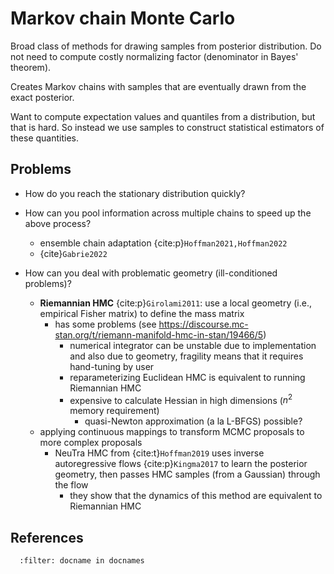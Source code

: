 # Markov chain Monte Carlo

Broad class of methods for drawing samples from posterior distribution. Do not need to compute costly normalizing factor (denominator in Bayes' theorem).

Creates Markov chains with samples that are eventually drawn from the exact posterior.

Want to compute expectation values and quantiles from a distribution, but that is hard. So instead we use samples to construct statistical estimators of these quantities.

## Problems

- How do you reach the stationary distribution quickly?
- How can you pool information across multiple chains to speed up the above process?
  - ensemble chain adaptation {cite:p}`Hoffman2021,Hoffman2022`
  - {cite}`Gabrie2022`
- How can you deal with problematic geometry (ill-conditioned problems)?

  - **Riemannian HMC** {cite:p}`Girolami2011`: use a local geometry (i.e., empirical Fisher matrix) to define the mass matrix
    - has some problems (see https://discourse.mc-stan.org/t/riemann-manifold-hmc-in-stan/19466/5)
      - numerical integrator can be unstable due to implementation and also due to geometry, fragility means that it requires hand-tuning by user
      - reparameterizing Euclidean HMC is equivalent to running Riemannian HMC
      - expensive to calculate Hessian in high dimensions ($n^2$ memory requirement)
        - quasi-Newton approximation (a la L-BFGS) possible?
  - applying continuous mappings to transform MCMC proposals to more complex proposals
    - NeuTra HMC from {cite:t}`Hoffman2019` uses inverse autoregressive flows {cite:p}`Kingma2017` to learn the posterior geometry, then passes HMC samples (from a Gaussian) through the flow
      - they show that the dynamics of this method are equivalent to Riemannian HMC

## References

```{bibliography}
  :filter: docname in docnames
```
